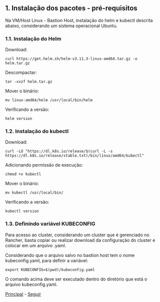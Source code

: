 ## 1. **Instalação dos pacotes - pré-requisitos**

Na VM/Host Linux - Bastion Host, instalação do helm e kubectl descrita abaixo, considerando um sistema operacional Ubuntu.

### 1.1. **Instalação do Helm**

Download:
```shell
curl https://get.helm.sh/helm-v3.11.3-linux-amd64.tar.gz -o helm.tar.gz
```
Descompactar:
```shell
tar -xvzf helm.tar.gz
```
Mover o binário:
```shell
mv linux-amd64/helm /usr/local/bin/helm
```
Verificando a versão:
```shell
helm version
```

### 1.2. **Instalação do kubectl**

Download:
```shell
curl -LO "https://dl.k8s.io/release/$(curl -L -s https://dl.k8s.io/release/stable.txt)/bin/linux/amd64/kubectl"
```
Adicionando permissão de execução:
```shell
chmod +x kubectl
```
Mover o binário:
```shell
mv kubectl /usr/local/bin/
```
Verificando a versão:
```shell
kubectl version
```

### 1.3. **Definindo variável KUBECONFIG**

Para acesso ao cluster, considerando um cluster que é gerenciado no Rancher, basta copiar ou realizar download da configuração do cluster e colocar em um arquivo .yaml.

Considerando que o arquivo salvo no bastion host tem o nome kubeconfig.yaml, para definir a variável:

```shell
export KUBECONFIG=$(pwd)/kubeconfig.yaml
```
O comando acima deve ser executado dentro do diretório que está o arquivo kubeconfig.yaml.

[Principal](README.md) - [Seguir](instalacao-kyverno.md)